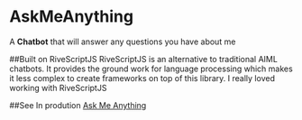 # AskMeAnything
A <b>Chatbot</b> that will answer any questions you have about me

##Built on RiveScriptJS
RiveScriptJS is an alternative to traditional AIML chatbots. It provides the ground work for language processing which makes it less complex to create frameworks on top of this library. I really loved working with RiveScriptJS

##See In prodution
<a href="zunair-syed.github.io/AMA">Ask Me Anything</a>
